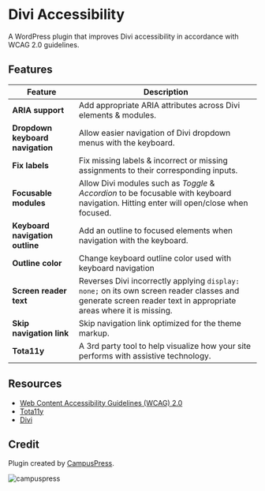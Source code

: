 # Divi Accessibility

A WordPress plugin that improves Divi accessibility in accordance with WCAG 2.0 guidelines.

## Features

|Feature													|	Description			|
|---															|---							|
|__ARIA support__									|Add appropriate ARIA attributes across Divi elements & modules.|
|__Dropdown keyboard navigation__	|Allow easier navigation of Divi dropdown menus with the keyboard.|
|__Fix labels__										|Fix missing labels & incorrect or missing assignments to their corresponding inputs.|
|__Focusable modules__						|Allow Divi modules such as _Toggle_ & _Accordion_ to be focusable with keyboard navigation. Hitting enter will open/close when focused.|
|__Keyboard navigation outline__	|Add an outline to focused elements when navigation with the keyboard.|
|__Outline color__								|Change keyboard outline color used with keyboard navigation|
|__Screen reader text__						|Reverses Divi incorrectly applying `display: none;` on its own screen reader classes and generate screen reader text in appropriate areas where it is missing.|
|__Skip navigation link__					|Skip navigation link optimized for the theme markup.|
|__Tota11y__											|A 3rd party tool to help visualize how your site performs with assistive technology.|

## Resources

+ [Web Content Accessibility Guidelines (WCAG) 2.0](https://www.w3.org/TR/WCAG20/)
+ [Tota11y](https://khan.github.io/tota11y/)
+ [Divi](https://www.elegantthemes.com/gallery/divi/)

## Credit

Plugin created by [CampusPress](https://campuspress.com).

![campuspress](https://cloud.githubusercontent.com/assets/6676674/26735904/e8991632-4791-11e7-8ff4-90efbf6391ea.png)

